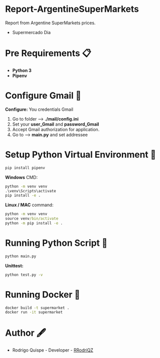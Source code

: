 # Report-ArgentineSuperMarkets #

Report from Argentine SuperMarkets prices.

* Supermercado Dia

# Pre Requirements 📋 #

* **Python 3**
* **Pipenv**

# Configure Gmail 📧 #

**Configure:** You credentials Gmail

1) Go to folder --> **./mail/config.ini**
2) Set your **user_Gmail** and **password_Gmail**
3) Accept Gmail authorization for application.
4) Go to --> **main.py** and set addressee

# Setup Python Virtual Environment 🔧 #
```cmd
pip install pipenv
```

**Windows** CMD:
```cmd
python -m venv venv
.\venv\Scripts\activate
pip install -e .
```
**Linux / MAC** command:
```cmd
python -m venv venv
source venv/bin/activate
python -m pip install -e .
```
# Running Python Script 🐼 #
```cmd
python main.py
```
**Unittest:**
```cmd
python test.py -v
```
# Running Docker 🐳
```cmd
docker build -t supermarket .
docker run -it supermarket
```
# Author 🖋 #
* Rodrigo Quispe - Developer - [RRodriQZ]

[RRodriQZ]: https://github.com/RRodriQZ